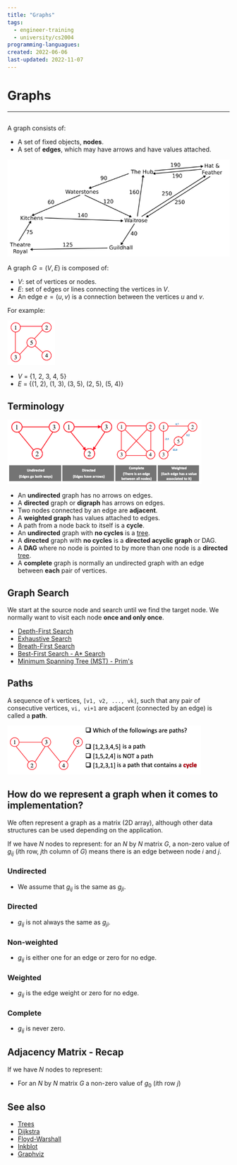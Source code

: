 ```yaml
---
title: "Graphs"
tags:
  - engineer-training
  - university/cs2004
programming-languagues:
created: 2022-06-06
last-updated: 2022-11-07
---
```

# Graphs
---
```toc
```

A graph consists of:
- A set of fixed objects, **nodes**.
- A set of **edges**, which may have arrows and have values attached.

![graph](notes/images/graph.png)

A graph $G = (V, E)$ is composed of:
- $V$: set of vertices or nodes.
- $E$: set of edges or lines connecting the vertices in $V$.
- An edge $e = (u, v)$ is a connection between the vertices $u$ and $v$.

For example:

![170](notes/images/Screenshot%202022-11-07%20at%2009.44.16.png)

- $V$ = {1, 2, 3, 4, 5}
- $E$ = {(1, 2), (1, 3), (3, 5), (2, 5), (5, 4)}

## Terminology
![Screenshot 2022-11-07 at 09.45.46](notes/images/Screenshot%202022-11-07%20at%2009.45.46.png)

- An **undirected** graph has no arrows on edges.
- A **directed** graph or **digraph** has arrows on edges.
- Two nodes connected by an edge are **adjacent**.
- A **weighted graph** has values attached to edges.
- A path from a node back to itself is a **cycle**.
- An **undirected** graph with **no cycles** is a [tree](notes/university/cs2004/trees.md).
- A **directed** graph with **no cycles** is a **directed acyclic graph** or DAG.
- A **DAG** where no node is pointed to by more than one node is a **directed** [tree](notes/university/cs2004/trees.md).
- A **complete** graph is normally an undirected graph with an edge between **each** pair of vertices.

## Graph Search
We start at the source node and search until we find the target node. We normally want to visit each node **once and only once**.

- [Depth-First Search](notes/university/cs2004/depth-first-search.md)
- [Exhaustive Search](notes/university/cs2004/exhaustive-search.md)
- [Breath-First Search](notes/university/cs2004/breadth-first-search.md)
- [Best-First Search - A* Search](notes/university/cs2004/best-first-search.md)
- [Minimum Spanning Tree (MST) - Prim's](notes/university/cs2004/minimum-spanning-tree.md)

## Paths
A sequence of `k` vertices, `[v1, v2, ..., vk]`, such that any pair of consecutive vertices, `vi, vi+1` are adjacent (connected by an edge) is called a **path**.

![Screenshot 2022-10-24 at 12.49.45](notes/images/Screenshot%202022-10-24%20at%2012.49.45.png)

## How do we represent a graph when it comes to implementation?  
We often represent a graph as a matrix (2D array), although other data structures can be used depending on the application.

If we have $N$ nodes to represent: for an $N$ by $N$ matrix $G$, a non-zero value of $g_{ij}$ ($i$th row, $j$th column of $G$) means there is an edge between node $i$ and $j$.  

### Undirected  
- We assume that $g_{ij}$ is the same as $g_{ji}$.
### Directed  
- $g_{ij}$ is not always the same as $g_{ji}$.
### Non-weighted  
- $g_{ij}$ is either one for an edge or zero for no edge.
### Weighted  
- $g_{ij}$ is the edge weight or zero for no edge.
### Complete  
- $g_{ij}$ is never zero.

## Adjacency Matrix - Recap
If we have $N$ nodes to represent:
- For an $N$ by $N$ matrix $G$ a non-zero value of $g_0$ ($i$th row $j$)

## See also
- [Trees](notes/university/cs2004/trees.md)
- [Dijkstra](notes/university/cs2004/dijkstra-algorithm.md)
- [Floyd-Warshall](notes/general/floyd-warshall.md)
- [Inkblot](notes/general/inkblot-algorithm.md)
- [Graphviz](notes/private/work/graphviz.md)